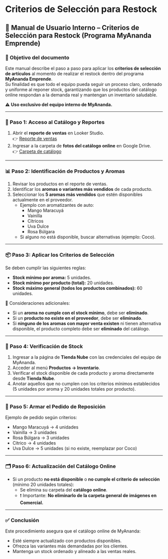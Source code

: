 # Criterios de Selección para Restock

## 📖 Manual de Usuario Interno – Criterios de Selección para Restock (Programa MyAnanda Emprende)

### 🎯 Objetivo del documento

Este manual describe el paso a paso para aplicar los **criterios de selección de artículos** al momento de realizar el restock dentro del programa **MyAnanda Emprende**.\
Su finalidad es que todo el equipo pueda seguir un proceso claro, ordenado y uniforme al reponer stock, garantizando que los productos del catálogo online respondan a la demanda real y mantengan un inventario saludable.

⚠️ **Uso exclusivo del equipo interno de MyAnanda.**

***

### 📂 Paso 1: Acceso al Catálogo y Reportes

1. Abrir el **reporte de ventas** en Looker Studio.\
   👉 [Reporte de ventas](https://lookerstudio.google.com/u/0/reporting/f7277148-b982-4b88-abbc-251408590f1a/page/cHuVF?utm_source=chatgpt.com)&#x20;
2. Ingresar a la carpeta de **fotos del catálogo online** en Google Drive.\
   👉 [Carpeta de catálogo](https://drive.google.com/drive/folders/1tppyzmtR_8KPvr_Qq0kz0pZJN_7bTVMY?utm_source=chatgpt.com)&#x20;

***

### 📊 Paso 2: Identificación de Productos y Aromas

1. Revisar los productos en el reporte de ventas.
2. Identificar los **aromas o variantes más vendidos** de cada producto.
3. Seleccionar los **5 aromas más vendidos** que estén disponibles actualmente en el proveedor.
   * Ejemplo con aromatizantes de auto:
     * Mango Maracuyá
     * Vainilla
     * Cítricos
     * Uva Dulce
     * Rosa Búlgara
   * Si alguno no está disponible, buscar alternativas (ejemplo: Coco).

***

### 📦 Paso 3: Aplicar los Criterios de Selección

Se deben cumplir las siguientes reglas:

* **Stock mínimo por aroma:** 5 unidades.
* **Stock mínimo por producto (total):** 20 unidades.
* **Stock máximo general (todos los productos combinados):** 60 unidades.

📌 Consideraciones adicionales:

* Si un **aroma no cumple con el stock mínimo**, debe ser **eliminado**.
* Si un **producto no existe en el proveedor**, debe ser **eliminado**.
* Si **ninguno de los aromas con mayor venta existen** ni tienen alternativa disponible, el producto completo debe ser **eliminado** del catálogo.

***

### 📝 Paso 4: Verificación de Stock

1. Ingresar a la página de **Tienda Nube** con las credenciales del equipo de MyAnanda.
2. Acceder al menú **Productos → Inventario**.
3. Verificar el stock disponible de cada producto y aroma directamente desde **Tienda Nube**.
4. Anotar aquellos que no cumplen con los criterios mínimos establecidos (5 unidades por aroma y 20 unidades totales por producto).

***

### 🛒 Paso 5: Armar el Pedido de Reposición

Ejemplo de pedido según criterios:

* Mango Maracuyá → 4 unidades
* Vainilla → 3 unidades
* Rosa Búlgara → 3 unidades
* Cítrico → 4 unidades
* Uva Dulce → 5 unidades (si no existe, reemplazar por Coco)

***

### 🗂️ Paso 6: Actualización del Catálogo Online

* Si un producto **no está disponible** o **no cumple el criterio de selección** (mínimo 20 unidades totales):
  * Se elimina su carpeta del **catálogo online**.
  * ❗ Importante: **No eliminarlo de la carpeta general de imágenes en Comercial.**

***

### ✅ Conclusión

Este procedimiento asegura que el catálogo online de MyAnanda:

* Esté siempre actualizado con productos disponibles.
* Ofrezca las variantes más demandadas por los clientes.
* Mantenga un stock ordenado y alineado a las ventas reales.
